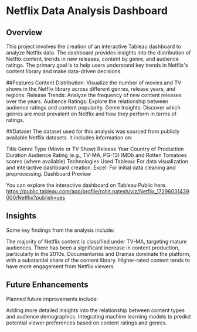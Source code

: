 # Netflix Data Analysis Dashboard

## Overview
This project involves the creation of an interactive Tableau dashboard to analyze Netflix data. The dashboard provides insights into the distribution of Netflix content, trends in new releases, content by genre, and audience ratings. The primary goal is to help users understand key trends in Netflix's content library and make data-driven decisions.

##Features
Content Distribution: Visualize the number of movies and TV shows in the Netflix library across different genres, release years, and regions.
Release Trends: Analyze the frequency of new content releases over the years.
Audience Ratings: Explore the relationship between audience ratings and content popularity.
Genre Insights: Discover which genres are most prevalent on Netflix and how they perform in terms of ratings.

##Dataset
The dataset used for this analysis was sourced from publicly available Netflix datasets. It includes information on:

Title
Genre
Type (Movie or TV Show)
Release Year
Country of Production
Duration
Audience Rating (e.g., TV-MA, PG-13)
IMDb and Rotten Tomatoes scores (where available)
Technologies Used
Tableau: For data visualization and interactive dashboard creation.
Excel: For initial data cleaning and preprocessing.
Dashboard Preview

You can explore the interactive dashboard on Tableau Public here.
https://public.tableau.com/app/profile/rohit.natesh/viz/Netflix_17296031439000/Netflix?publish=yes


## Insights
Some key findings from the analysis include:

The majority of Netflix content is classified under TV-MA, targeting mature audiences.
There has been a significant increase in content production, particularly in the 2010s.
Documentaries and Dramas dominate the platform, with a substantial share of the content library.
Higher-rated content tends to have more engagement from Netflix viewers.

## Future Enhancements
Planned future improvements include:

Adding more detailed insights into the relationship between content types and audience demographics.
Integrating machine learning models to predict potential viewer preferences based on content ratings and genres.
